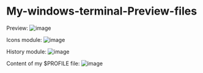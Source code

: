 # My-windows-terminal-Preview-files

Preview:
![image](https://user-images.githubusercontent.com/69158247/196044295-d1c20e70-86db-4d28-b850-027601c47ea6.png)

Icons module:
![image](https://user-images.githubusercontent.com/69158247/196044311-3d393ae0-bbde-48ae-9fbc-6c2a722b6a91.png)

History module:
![image](https://user-images.githubusercontent.com/69158247/196044326-0a267bdd-6213-465a-b8dc-f6d2a3ec8091.png)

Content of my $PROFILE file:
![image](https://user-images.githubusercontent.com/69158247/196044271-11b5fd79-60df-4647-85a5-61efd937a8f8.png)

